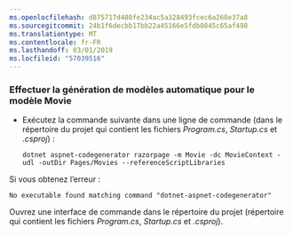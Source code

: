 ```yaml
---
ms.openlocfilehash: d875717d480fe234ac5a328493fcec6a268e37a8
ms.sourcegitcommit: 24b1f6decbb17bb22a45166e5fdb0845c65af498
ms.translationtype: MT
ms.contentlocale: fr-FR
ms.lasthandoff: 03/01/2019
ms.locfileid: "57039516"
---
```

<a name="scaffold"></a>
### <a name="scaffold-the-movie-model"></a>Effectuer la génération de modèles automatique pour le modèle Movie

* Exécutez la commande suivante dans une ligne de commande (dans le répertoire du projet qui contient les fichiers *Program.cs*, *Startup.cs* et *.csproj*) :

  ```console
  dotnet aspnet-codegenerator razorpage -m Movie -dc MovieContext -udl -outDir Pages/Movies --referenceScriptLibraries
  ```

Si vous obtenez l’erreur :
  ```
No executable found matching command "dotnet-aspnet-codegenerator"
  ```

Ouvrez une interface de commande dans le répertoire du projet (répertoire qui contient les fichiers *Program.cs*, *Startup.cs* et *.csproj*).
